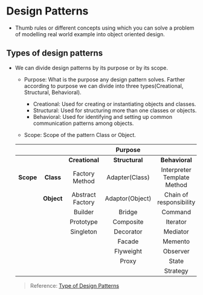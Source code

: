 # Design Patterns

- Thumb rules or different concepts using which you can solve a problem of modelling real world example into object oriented design.

## Types of design patterns

- We can divide design patterns by its purpose or by its scope.
  
  - Purpose: What is the purpose any design pattern solves. Farther according to purpose we can divide into three types(Creational, Structural, Behavioral).

    - Creational: Used for creating or instantiating objects and classes.
    - Structural: Used for structuring more than one classes or objects.
    - Behavioral: Used for identifying and setting up common communication patterns among objects.
  
  - Scope: Scope of the pattern Class or Object.

  |           |           |                 | **Purpose**    |                              |
  |:---------:|:---------:|:---------------:|:--------------:|:----------------------------:|
  |           |           | **Creational**  | **Structural** | **Behavioral**               |
  | **Scope** | **Class** | Factory Method  | Adapter(Class) | Interpreter Template Method  |
  |           | **Object**| Abstract Factory| Adaptor(Object)| Chain of responsibility      |  
  |           |           | Builder         | Bridge         | Command                      |
  |           |           | Prototype       | Composite      | Iterator                     |
  |           |           | Singleton       | Decorator      | Mediator                     |
  |           |           |                 | Facade         | Memento                      |
  |           |           |                 | Flyweight      | Observer                     |
  |           |           |                 | Proxy          | State                        |
  |           |           |                 |                | Strategy                     |

  > Reference: [Type of Design Patterns](https://youtu.be/1004gyjLhkA)